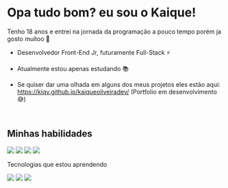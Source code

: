 <h1>Opa tudo bom? eu sou o Kaique!</h1>

Tenho 18 anos e entrei na jornada da programação a pouco tempo porém ja gosto muitoo 🚨

- Desenvolvedor Front-End Jr, futuramente Full-Stack ⚡

- Atualmente estou apenas estudando 📚

- Se quiser dar uma olhada em alguns dos meus projetos eles estão aqui: https://kiqv.github.io/kaiqueoliveiradev/ (Portfolio em desenvolvimento 😅)

<br>

<h2>Minhas habilidades</h2>

<img src="https://img.shields.io/badge/HTML5-E34F26?style=for-the-badge&logo=html5&logoColor=white"> <img src="https://img.shields.io/badge/CSS3-1572B6?style=for-the-badge&logo=css3&logoColor=white"> <img src="https://img.shields.io/badge/JavaScript-323330?style=for-the-badge&logo=javascript&logoColor=F7DF1E"> <img src="https://img.shields.io/badge/Figma-F24E1E?style=for-the-badge&logo=figma&logoColor=white">

Tecnologias que estou aprendendo

<img src="https://img.shields.io/badge/C%23-239120?style=for-the-badge&logo=c-sharp&logoColor=white"> <img src="https://img.shields.io/badge/React-20232A?style=for-the-badge&logo=react&logoColor=61DAFB"> <img src="https://img.shields.io/badge/TypeScript-007ACC?style=for-the-badge&logo=typescript&logoColor=white">
